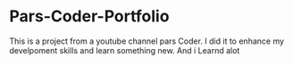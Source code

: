 # Pars-Coder-Portfolio
This is a project from a youtube channel pars Coder. I did it to enhance my develpoment skills and learn something new. And i Learnd alot
